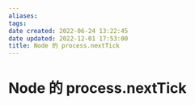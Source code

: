 ```yaml
---
aliases: 
tags: 
date created: 2022-06-24 13:22:45
date updated: 2022-12-01 17:53:00
title: Node 的 process.nextTick
---
```


# Node 的 process.nextTick
